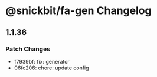 # @snickbit/fa-gen Changelog

## 1.1.36

### Patch Changes

- f7939bf: fix: generator
- 06fc206: chore: update config
